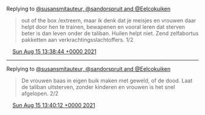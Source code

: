 Replying to [@susansmitauteur, @sandorspruit and @Eelcokuiken](https://twitter.com/susansmitauteur/status/1426890782888366085)

> out of the box /extreem, maar ik denk dat je meisjes en vrouwen daar helpt door hen te trainen, bewapenen en vooral leren dat sterven beter is dan leven onder de taliban\. Huilen helpt niet\. Zend zelfabortus pakketten aan verkrachtingsslachtoffers\. 1/2

<img src="../../media/tweet.ico" width="12" /> [Sun Aug 15 13:38:44 +0000 2021](https://twitter.com/DromerDenker/status/1426901172204576768)

----

Replying to [@susansmitauteur, @sandorspruit and @Eelcokuiken](https://twitter.com/DromerDenker/status/1426901172204576768)

> De vrouwen baas in eigen buik maken met geweld, of de dood\. Laat de taliban uitsterven, zonder kinderen en vrouwen is het snel afgelopen\. 2/2

<img src="../../media/tweet.ico" width="12" /> [Sun Aug 15 13:40:12 +0000 2021](https://twitter.com/DromerDenker/status/1426901539168428037)